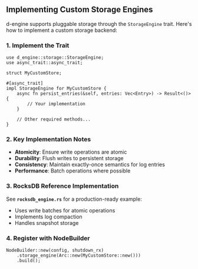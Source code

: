 ## Implementing Custom Storage Engines

d-engine supports pluggable storage through the `StorageEngine` trait.
Here's how to implement a custom storage backend:

### 1. Implement the Trait

```rust,ignore
use d_engine::storage::StorageEngine;
use async_trait::async_trait;

struct MyCustomStore;

#[async_trait]
impl StorageEngine for MyCustomStore {
    async fn persist_entries(&self, entries: Vec<Entry>) -> Result<()> {
        // Your implementation
    }

    // Other required methods...
}
```

### **2. Key Implementation Notes**

- **Atomicity**: Ensure write operations are atomic
- **Durability**: Flush writes to persistent storage
- **Consistency**: Maintain exactly-once semantics for log entries
- **Performance**: Batch operations where possible

### **3. RocksDB Reference Implementation**

See **`rocksdb_engine.rs`** for a production-ready example:

- Uses write batches for atomic operations
- Implements log compaction
- Handles snapshot storage

### **4. Register with NodeBuilder**

```rust,ignore
NodeBuilder::new(config, shutdown_rx)
    .storage_engine(Arc::new(MyCustomStore::new()))
    .build();
```
